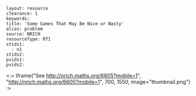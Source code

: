 ````
layout: resource
clearance: 1
keywords:
title: 'Some Games That May Be Nice or Nasty'
alias: problem
source: NRICH
resourceType: RT1
stids1: 
  - n1
stids2:
pvids1:
pvids2:

````

<:= iframe("See http://nrich.maths.org/6605?mobile=1", "http://nrich.maths.org/6605?mobile=1", 700, 1550, image="thumbnail.png") :>




